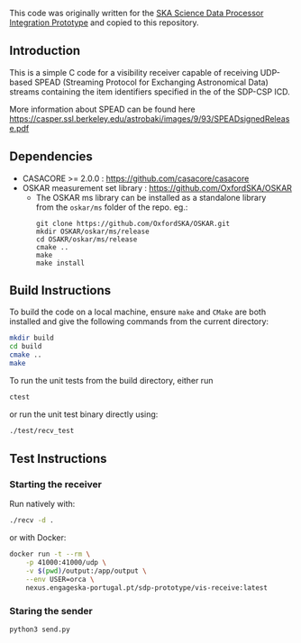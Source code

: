 This code was originally written for the 
[SKA Science Data Processor Integration Prototype](https://github.com/SKA-ScienceDataProcessor/integration-prototype) and copied 
to this repository.

## Introduction

This is a simple C code for a visibility receiver capable of receiving UDP-based
SPEAD (Streaming Protocol for Exchanging Astronomical Data) streams containing 
the item identifiers specified in the of the SDP-CSP ICD.

More information about SPEAD can be found here 
https://casper.ssl.berkeley.edu/astrobaki/images/9/93/SPEADsignedRelease.pdf 

## Dependencies

- CASACORE >= 2.0.0 : https://github.com/casacore/casacore
- OSKAR measurement set library : https://github.com/OxfordSKA/OSKAR
    - The OSKAR ms library can be installed as a standalone library   
      from the `oskar/ms` folder of the repo. eg.: 
      ```
      git clone https://github.com/OxfordSKA/OSKAR.git
      mkdir OSKAR/oskar/ms/release
      cd OSAKR/oskar/ms/release
      cmake ..
      make
      make install
      ```  

## Build Instructions

To build the code on a local machine, ensure `make` and `CMake` are both installed 
and give the following commands from the current directory:

```bash
mkdir build
cd build
cmake ..
make
```

To run the unit tests from the build directory, either run

```bash
ctest
```
or run the unit test binary directly using:

```bash
./test/recv_test
```

## Test Instructions

### Starting the receiver

Run natively with:

```bash
./recv -d .
```

or with Docker:

```bash
docker run -t --rm \
    -p 41000:41000/udp \
    -v $(pwd)/output:/app/output \
    --env USER=orca \
    nexus.engageska-portugal.pt/sdp-prototype/vis-receive:latest
```

### Staring the sender

```bash
python3 send.py
```